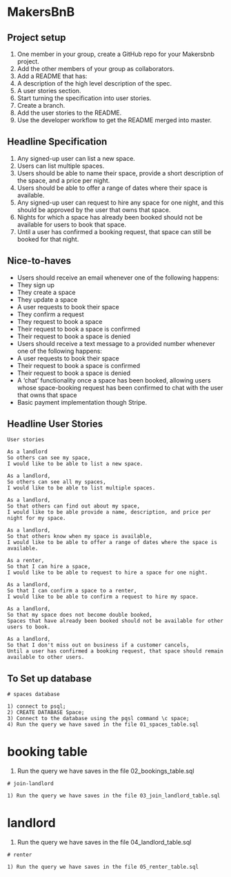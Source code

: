 # MakersBnB

## Project setup 
1. One member in your group, create a GitHub repo for your Makersbnb project.
2. Add the other members of your group as collaborators.
3. Add a README that has:
4. A description of the high level description of the spec.
5. A user stories section.
6. Start turning the specification into user stories.
7. Create a branch.
8. Add the user stories to the README.
9. Use the developer workflow to get the README merged into master.

## Headline Specification
1. Any signed-up user can list a new space.
2. Users can list multiple spaces.
3. Users should be able to name their space, provide a short description of the space, and a price per night.
4. Users should be able to offer a range of dates where their space is available.
5. Any signed-up user can request to hire any space for one night, and this should be approved by the user that owns that space.
6. Nights for which a space has already been booked should not be available for users to book that space.
7. Until a user has confirmed a booking request, that space can still be booked for that night.

## Nice-to-haves
- Users should receive an email whenever one of the following happens:
- They sign up
- They create a space
- They update a space
- A user requests to book their space
- They confirm a request
- They request to book a space
- Their request to book a space is confirmed
- Their request to book a space is denied
- Users should receive a text message to a provided number whenever one of the following happens:
- A user requests to book their space
- Their request to book a space is confirmed
- Their request to book a space is denied
- A ‘chat’ functionality once a space has been booked, allowing users whose space-booking request has been confirmed to chat with the user that owns that space
- Basic payment implementation though Stripe.

## Headline User Stories
```
User stories

As a landlord
So others can see my space,
I would like to be able to list a new space.

As a landlord,
So others can see all my spaces,
I would like to be able to list multiple spaces.

As a landlord,
So that others can find out about my space,
I would like to be able provide a name, description, and price per night for my space.

As a landlord,
So that others know when my space is available,
I would like to be able to offer a range of dates where the space is available.

As a renter,
So that I can hire a space,
I would like to be able to request to hire a space for one night.

As a landlord,
So that I can confirm a space to a renter,
I would like to be able to confirm a request to hire my space.

As a landlord,
So that my space does not become double booked,
Spaces that have already been booked should not be available for other users to book.

As a landlord,
So that I don't miss out on business if a customer cancels,
Until a user has confirmed a booking request, that space should remain available to other users.
```

## To Set up database 
```
# spaces database

1) connect to psql;
2) CREATE DATABASE Space;
3) Connect to the database using the pqsl command \c space;
4) Run the query we have saved in the file 01_spaces_table.sql

```
# booking table

1) Run the query we have saves in the file 02_bookings_table.sql

```
# join-landlord

1) Run the query we have saves in the file 03_join_landlord_table.sql

```
# landlord

1) Run the query we have saves in the file 04_landlord_table.sql

```
# renter

1) Run the query we have saves in the file 05_renter_table.sql

```